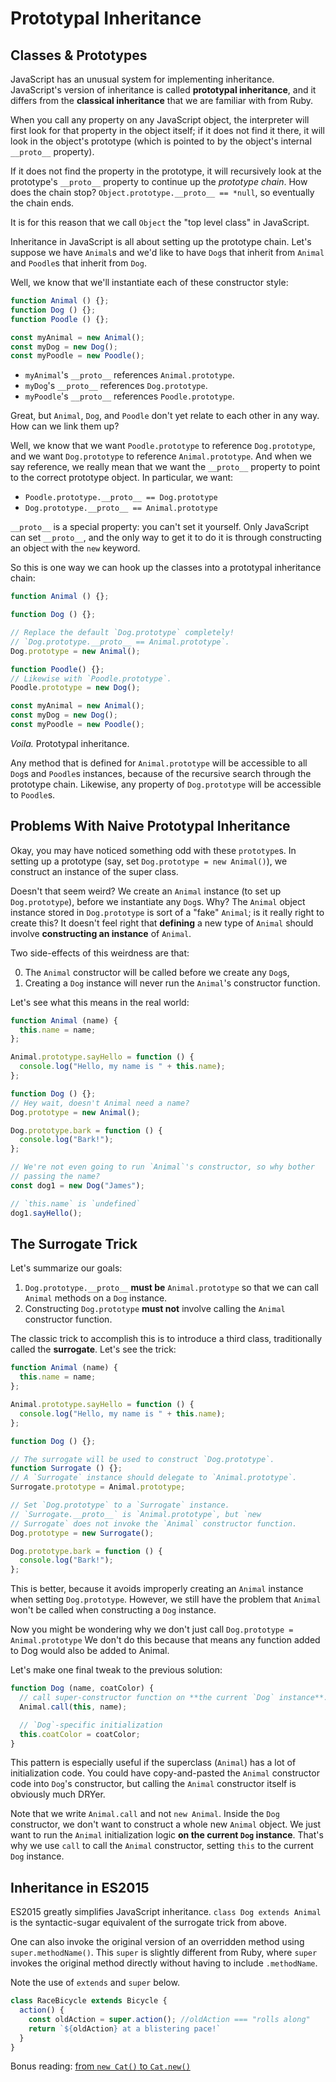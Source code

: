 # Prototypal Inheritance

## Classes & Prototypes

JavaScript has an unusual system for implementing inheritance. JavaScript's
version of inheritance is called **prototypal inheritance**, and it differs from
the **classical inheritance** that we are familiar with from Ruby.

When you call any property on any JavaScript object, the interpreter
will first look for that property in the object itself; if it does not
find it there, it will look in the object's prototype (which is pointed to by
the object's internal `__proto__` property).

If it does not find the property in the prototype, it will recursively
look at the prototype's `__proto__` property to continue up the
*prototype chain*. How does the chain stop? `Object.prototype.__proto__ ==
*null`, so eventually the chain ends.

It is for this reason that we call `Object` the "top level class" in JavaScript.

Inheritance in JavaScript is all about setting up the prototype chain. Let's
suppose we have `Animal`s and we'd like to have `Dog`s that inherit from
`Animal` and `Poodle`s that inherit from `Dog`.

Well, we know that we'll instantiate each of these constructor style:

```javascript
function Animal () {};
function Dog () {};
function Poodle () {};

const myAnimal = new Animal();
const myDog = new Dog();
const myPoodle = new Poodle();
```

* `myAnimal`'s `__proto__` references `Animal.prototype`.
* `myDog`'s `__proto__` references `Dog.prototype`.
* `myPoodle`'s `__proto__` references `Poodle.prototype`.

Great, but `Animal`, `Dog`, and `Poodle` don't yet relate to each
other in any way. How can we link them up?

Well, we know that we want `Poodle.prototype` to reference
`Dog.prototype`, and we want `Dog.prototype` to reference
`Animal.prototype`. And when we say reference, we really mean that we
want the `__proto__` property to point to the correct prototype
object. In particular, we want:

* `Poodle.prototype.__proto__ == Dog.prototype`
* `Dog.prototype.__proto__ == Animal.prototype`

`__proto__` is a special property: you can't set it yourself. Only
JavaScript can set `__proto__`, and the only way to get it to do it is
through constructing an object with the `new` keyword.

So this is one way we can hook up the classes into a prototypal
inheritance chain:

```javascript
function Animal () {};

function Dog () {};

// Replace the default `Dog.prototype` completely!
// `Dog.prototype.__proto__ == Animal.prototype`.
Dog.prototype = new Animal();

function Poodle() {};
// Likewise with `Poodle.prototype`.
Poodle.prototype = new Dog();

const myAnimal = new Animal();
const myDog = new Dog();
const myPoodle = new Poodle();
```

*Voila.* Prototypal inheritance.

Any method that is defined for `Animal.prototype` will be accessible
to all `Dog`s and `Poodle`s instances, because of the recursive search
through the prototype chain. Likewise, any property of `Dog.prototype`
will be accessible to `Poodle`s.

## Problems With Naive Prototypal Inheritance

Okay, you may have noticed something odd with these `prototype`s. In
setting up a prototype (say, set `Dog.prototype = new Animal()`), we
construct an instance of the super class.

Doesn't that seem weird? We create an `Animal` instance (to set up
`Dog.prototype`), before we instantiate any `Dog`s. Why? The `Animal`
object instance stored in `Dog.prototype` is sort of a "fake"
`Animal`; is it really right to create this? It doesn't feel right
that **defining** a new type of `Animal` should involve **constructing
an instance** of `Animal`.

Two side-effects of this weirdness are that:

0. The `Animal` constructor will be called before we create any `Dog`s,
0. Creating a `Dog` instance will never run the `Animal`'s constructor
   function.

Let's see what this means in the real world:

```javascript
function Animal (name) {
  this.name = name;
};

Animal.prototype.sayHello = function () {
  console.log("Hello, my name is " + this.name);
};

function Dog () {};
// Hey wait, doesn't Animal need a name?
Dog.prototype = new Animal();

Dog.prototype.bark = function () {
  console.log("Bark!");
};

// We're not even going to run `Animal`'s constructor, so why bother
// passing the name?
const dog1 = new Dog("James");

// `this.name` is `undefined`
dog1.sayHello();
```

## The Surrogate Trick

Let's summarize our goals:

1. `Dog.prototype.__proto__` **must be** `Animal.prototype` so that we
   can call `Animal` methods on a `Dog` instance.
2. Constructing `Dog.prototype` **must not** involve calling the
   `Animal` constructor function.

The classic trick to accomplish this is to introduce a third class,
traditionally called the **surrogate**. Let's see the trick:

```javascript
function Animal (name) {
  this.name = name;
};

Animal.prototype.sayHello = function () {
  console.log("Hello, my name is " + this.name);
};

function Dog () {};

// The surrogate will be used to construct `Dog.prototype`.
function Surrogate () {};
// A `Surrogate` instance should delegate to `Animal.prototype`.
Surrogate.prototype = Animal.prototype;

// Set `Dog.prototype` to a `Surrogate` instance.
// `Surrogate.__proto__` is `Animal.prototype`, but `new
// Surrogate` does not invoke the `Animal` constructor function.
Dog.prototype = new Surrogate();

Dog.prototype.bark = function () {
  console.log("Bark!");
};
```

This is better, because it avoids improperly creating an `Animal`
instance when setting `Dog.prototype`. However, we still have the
problem that `Animal` won't be called when constructing a `Dog`
instance.

Now you might be wondering why we don't just call `Dog.prototype = Animal.prototype`
We don't do this because that means any function added to Dog would also be added to Animal.

Let's make one final tweak to the previous solution:

```javascript
function Dog (name, coatColor) {
  // call super-constructor function on **the current `Dog` instance**.
  Animal.call(this, name);

  // `Dog`-specific initialization
  this.coatColor = coatColor;
}
```

This pattern is especially useful if the superclass (`Animal`) has a
lot of initialization code. You could have copy-and-pasted the
`Animal` constructor code into `Dog`'s constructor, but calling the
`Animal` constructor itself is obviously much DRYer.

Note that we write `Animal.call` and not `new Animal`. Inside the
`Dog` constructor, we don't want to construct a whole new `Animal`
object. We just want to run the `Animal` initialization logic **on the
current `Dog` instance**. That's why we use `call` to call the
`Animal` constructor, setting `this` to the current `Dog` instance.

## Inheritance in ES2015

ES2015 greatly simplifies JavaScript inheritance. `class Dog extends Animal` is
the syntactic-sugar equivalent of the surrogate trick from above.

One can also invoke the original version of an overridden method using
`super.methodName()`. This `super` is slightly different from Ruby, where
`super` invokes the original method directly without having to include
`.methodName`.

Note the use of `extends` and `super` below.

```js
class RaceBicycle extends Bicycle {
  action() {
    const oldAction = super.action(); //oldAction === "rolls along"
    return `${oldAction} at a blistering pace!`
  }
}

```

Bonus reading: [from `new Cat()` to `Cat.new()`](./new_cat-vs-cat.new.md)
